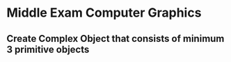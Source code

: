 # Middle Exam Computer Graphics

## Create Complex Object that consists of minimum 3 primitive objects
